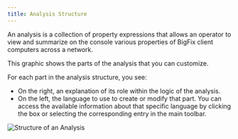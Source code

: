 ```yaml
---
title: Analysis Structure
---
```


An analysis is a collection of property expressions that allows an operator to
view and summarize on the console various properties of BigFix client computers
across a network.

This graphic shows the parts of the analysis that you can customize.

For each part in the analysis structure, you see:

* On the right, an explanation of its role within the logic of the analysis.
* On the left, the language to use to create or modify that part. You can access the available information about that specific language by clicking the box or selecting the corresponding entry in the main toolbar.

![Structure of an Analysis](/static/img/analysis-structure.png)
